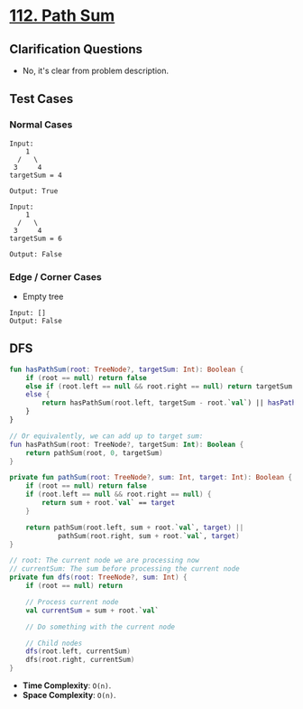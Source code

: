 # [112. Path Sum](https://leetcode.com/problems/path-sum/)

## Clarification Questions
* No, it's clear from problem description.
 
## Test Cases
### Normal Cases
```
Input: 
    1
  /   \
 3     4
targetSum = 4

Output: True

Input:
    1
  /   \
 3     4
targetSum = 6

Output: False
```
### Edge / Corner Cases
* Empty tree
```
Input: []
Output: False 
```

## DFS
```kotlin
fun hasPathSum(root: TreeNode?, targetSum: Int): Boolean {
    if (root == null) return false
    else if (root.left == null && root.right == null) return targetSum == root.`val`
    else {
        return hasPathSum(root.left, targetSum - root.`val`) || hasPathSum(root.right, targetSum - root.`val`)
    }
}

// Or equivalently, we can add up to target sum:
fun hasPathSum(root: TreeNode?, targetSum: Int): Boolean {
    return pathSum(root, 0, targetSum)
}

private fun pathSum(root: TreeNode?, sum: Int, target: Int): Boolean {
    if (root == null) return false
    if (root.left == null && root.right == null) {
        return sum + root.`val` == target
    }

    return pathSum(root.left, sum + root.`val`, target) ||
            pathSum(root.right, sum + root.`val`, target)
}

// root: The current node we are processing now
// currentSum: The sum before processing the current node
private fun dfs(root: TreeNode?, sum: Int) {
    if (root == null) return

    // Process current node
    val currentSum = sum + root.`val`

    // Do something with the current node

    // Child nodes
    dfs(root.left, currentSum)
    dfs(root.right, currentSum)
}
```

* **Time Complexity**: `O(n)`.
* **Space Complexity**: `O(n)`.